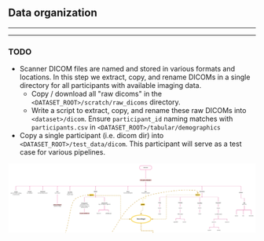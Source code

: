 ## Data organization

---

---


### TODO

- Scanner DICOM files are named and stored in various formats and locations. In this step we extract, copy, and rename DICOMs in a single directory for all participants with available imaging data. 
    - Copy / download all "raw dicoms" in the `<DATASET_ROOT>/scratch/raw_dicoms` directory.
    - Write a script to extract, copy, and rename these raw DICOMs into `<dataset>/dicom`. Ensure `participant_id` naming matches with `participants.csv` in `<DATASET_ROOT>/tabular/demographics` 
- Copy a single participant (i.e. dicom dir) into `<DATASET_ROOT>/test_data/dicom`. This participant will serve as a test case for various pipelines. 


![data_org](../imgs/data_org.jpg)